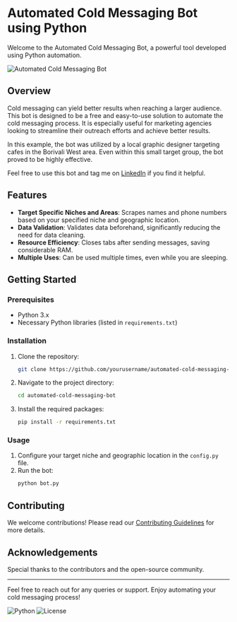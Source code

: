 # Automated Cold Messaging Bot using Python

Welcome to the Automated Cold Messaging Bot, a powerful tool developed using Python automation.

![Automated Cold Messaging Bot](https://yourimageurl.com/banner.png)

## Overview
Cold messaging can yield better results when reaching a larger audience. This bot is designed to be a free and easy-to-use solution to automate the cold messaging process. It is especially useful for marketing agencies looking to streamline their outreach efforts and achieve better results.

In this example, the bot was utilized by a local graphic designer targeting cafes in the Borivali West area. Even within this small target group, the bot proved to be highly effective.

Feel free to use this bot and tag me on [LinkedIn](https://www.linkedin.com/in/aryan-pawaskar-815772193?utm_source=share&utm_campaign=share_via&utm_content=profile&utm_medium=android_app) if you find it helpful.

## Features
- **Target Specific Niches and Areas**: Scrapes names and phone numbers based on your specified niche and geographic location.
- **Data Validation**: Validates data beforehand, significantly reducing the need for data cleaning.
- **Resource Efficiency**: Closes tabs after sending messages, saving considerable RAM.
- **Multiple Uses**: Can be used multiple times, even while you are sleeping.

## Getting Started

### Prerequisites
- Python 3.x
- Necessary Python libraries (listed in `requirements.txt`)

### Installation
1. Clone the repository:
    ```sh
    git clone https://github.com/yourusername/automated-cold-messaging-bot.git
    ```
2. Navigate to the project directory:
    ```sh
    cd automated-cold-messaging-bot
    ```
3. Install the required packages:
    ```sh
    pip install -r requirements.txt
    ```

### Usage
1. Configure your target niche and geographic location in the `config.py` file.
2. Run the bot:
    ```sh
    python bot.py
    ```

## Contributing
We welcome contributions! Please read our [Contributing Guidelines](CONTRIBUTING.md) for more details.

## Acknowledgements
Special thanks to the contributors and the open-source community.

---

Feel free to reach out for any queries or support. Enjoy automating your cold messaging process!

![Python](https://img.shields.io/badge/Python-3.x-blue.svg)
![License](https://img.shields.io/badge/License-MIT-green.svg)


